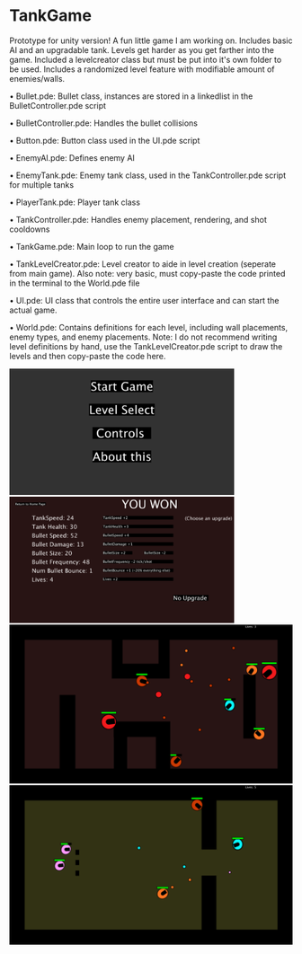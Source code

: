 # TankGame

Prototype for unity version!
A fun little game I am working on. Includes basic AI and an upgradable tank. Levels get harder as you get farther into the game. Included a levelcreator class but must be put into it's own folder to be used. Includes a randomized level feature with modifiable amount of enemies/walls.



• Bullet.pde:   Bullet class, instances are stored in a linkedlist in the BulletController.pde script

• BulletController.pde:  Handles the bullet collisions

• Button.pde:   Button class used in the UI.pde script

• EnemyAI.pde:  Defines enemy AI 

• EnemyTank.pde:  Enemy tank class, used in the TankController.pde script for multiple tanks

• PlayerTank.pde:   Player tank class

• TankController.pde:   Handles enemy placement, rendering, and shot cooldowns

• TankGame.pde:   Main loop to run the game

• TankLevelCreator.pde:   Level creator to aide in level creation (seperate from main game). Also note: very basic, must copy-paste the code printed in the terminal to the World.pde file

• UI.pde:   UI class that controls the entire user interface and can start the actual game.

• World.pde:  Contains definitions for each level, including wall placements, enemy types, and enemy placements. Note: I do not recommend writing level definitions by hand, use the TankLevelCreator.pde script to draw the levels and then copy-paste the code here.

<p float="left">
  <img src="images/TankGame_UI.png" width = 400>
  <img src="images/TankGame_Upgrades.png" width = 400>
  <img src="images/TankGame_LevelPic1.png">
  <img src="images/TankGame_LevelPic3.png">
</p>


